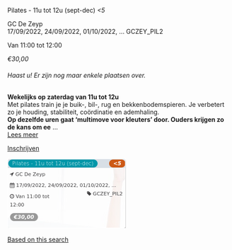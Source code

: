 Pilates - 11u tot 12u (sept-dec) *<5*

GC De Zeyp  
17/09/2022, 24/09/2022, 01/10/2022, ... GCZEY\_PIL2  

Van 11:00 tot 12:00

*€30,00*

  

###### *Haast u! Er zijn nog maar enkele plaatsen over.*

  

**Wekelijks op zaterdag van 11u tot 12u**  
Met pilates train je je buik-, bil-, rug en bekkenbodemspieren. Je verbetert zo je houding, stabiliteit, coördinatie en ademhaling.  
**Op dezelfde uren gaat ‘multimove voor kleuters’ door. Ouders krijgen zo de kans om ee** ...  
[Lees meer](https://tickets.vgc.be/activity/subscribe/GCZEY_PIL2)

[Inschrijven](https://tickets.vgc.be/activity/subscribe/GCZEY_PIL2)

![](80252.png)

[Based on this search](https://tickets.vgc.be/activity/index?&vrijeplaatsen=1&Age%5B%5D=4%2C6&entity=276)